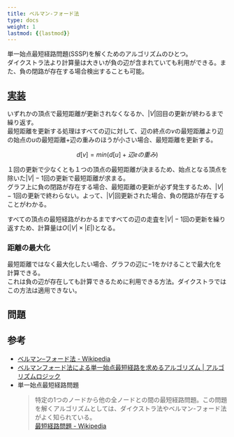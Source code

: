 ```yaml
---
title: ベルマン-フォード法
type: docs
weight: 1
lastmod: {{lastmod}}
---
```


単一始点最短経路問題(SSSP)を解くためのアルゴリズムのひとつ。  
ダイクストラ法より計算量は大きいが負の辺が含まれていても利用ができる。また、負の閉路が存在する場合検出することも可能。  

## [実装](https://go.dev/play/p/eGQtc7EPNaA)

いずれかの頂点で最短距離が更新されなくなるか、$|V|$回目の更新が終わるまで繰り返す。  
最短距離を更新する処理はすべての辺に対して、辺の終点の$v$の最短距離より辺の始点の$u$の最短距離+辺の重みのほうが小さい場合、最短距離を更新する。  

$$d[v] = min(d[u] + 辺eの重み)$$

１回の更新で少なくとも１つの頂点の最短距離が決まるため、始点となる頂点を除いた$|V|-1$回の更新で最短距離が求まる。  
グラフ上に負の閉路が存在する場合、最短距離の更新が必ず発生するため、$|V|-1$回の更新で終わらない。よって、$|V|$回更新された場合、負の閉路が存在することがわかる。  

すべての頂点の最短経路がわかるまですべての辺の走査を$|V|-1$回の更新を繰り返すため、計算量は$O(|V| \times |E|)$となる。  

### 距離の最大化

最短距離ではなく最大化したい場合、グラフの辺に$-1$をかけることで最大化を計算できる。  
これは負の辺が存在しても計算できるために利用できる方法。ダイクストラではこの方法は適用できない。  

## 問題

## 参考

- [ベルマン–フォード法 - Wikipedia](https://ja.wikipedia.org/wiki/%E3%83%99%E3%83%AB%E3%83%9E%E3%83%B3%E2%80%93%E3%83%95%E3%82%A9%E3%83%BC%E3%83%89%E6%B3%95)
- [ベルマンフォード法による単一始点最短経路を求めるアルゴリズム | アルゴリズムロジック](https://algo-logic.info/bellman-ford/)
- 単一始点最短経路問題  
  > 特定の1つのノードから他の全ノードとの間の最短経路問題。この問題を解くアルゴリズムとしては、ダイクストラ法やベルマン-フォード法がよく知られている。  
  [最短経路問題 - Wikipedia](https://ja.wikipedia.org/wiki/%E6%9C%80%E7%9F%AD%E7%B5%8C%E8%B7%AF%E5%95%8F%E9%A1%8C)
